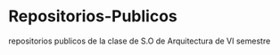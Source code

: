 Repositorios-Publicos
=====================

repositorios publicos de la clase  de S.O de Arquitectura de VI semestre 
